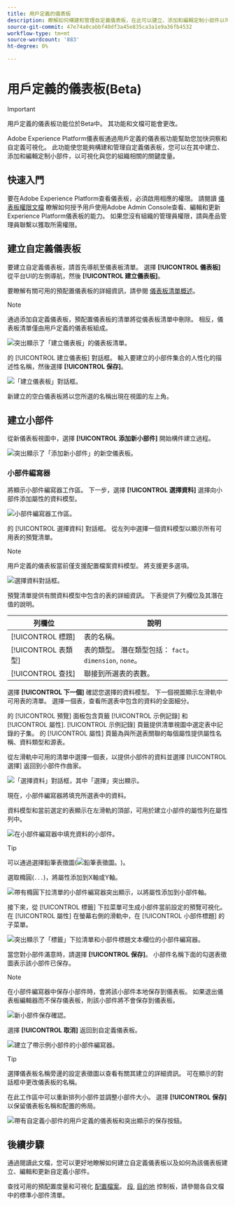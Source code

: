 ```yaml
---
title: 用戶定義的儀表板
description: 瞭解如何構建和管理自定義儀表板，在此可以建立、添加和編輯定制小部件以可視化關鍵度量。
source-git-commit: 47e74a0cabbf40df3a45e835ca3a1e9a36fb4532
workflow-type: tm+mt
source-wordcount: '883'
ht-degree: 0%

---
```


# 用戶定義的儀表板(Beta)

>[!IMPORTANT]
>
>用戶定義的儀表板功能位於Beta中。 其功能和文檔可能會更改。

Adobe Experience Platform儀表板通過用戶定義的儀表板功能幫助您加快洞察和自定義可視化。 此功能使您能夠構建和管理自定義儀表板，您可以在其中建立、添加和編輯定制小部件，以可視化與您的組織相關的關鍵度量。

## 快速入門

要在Adobe Experience Platform查看儀表板，必須啟用相應的權限。 請閱讀 [儀表板權限文檔](./permissions.md#available-permissions) 瞭解如何授予用戶使用Adobe Admin Console查看、編輯和更新Experience Platform儀表板的能力。 如果您沒有組織的管理員權限，請與產品管理員聯繫以獲取所需權限。

## 建立自定義儀表板

要建立自定義儀表板，請首先導航至儀表板清單。 選擇 **[!UICONTROL 儀表板]** 從平台UI的左側導航，然後 **[!UICONTROL 建立儀表板]**。

要瞭解有關可用的預配置儀表板的詳細資訊，請參閱 [儀表板清單概述](./inventory.md)。

>[!NOTE]
>
>通過添加自定義儀表板，預配置儀表板的清單將從儀表板清單中刪除。 相反，儀表板清單僅由用戶定義的儀表板組成。

![突出顯示了「建立儀表板」的儀表板清單。](./images/user-defined-dashboards/create-dashboard.png)

的 [!UICONTROL 建立儀表板] 對話框。 輸入要建立的小部件集合的人性化的描述性名稱，然後選擇 **[!UICONTROL 保存]**。

![「建立儀表板」對話框。](./images/user-defined-dashboards/create-dashboard-dialog.png)

新建立的空白儀表板將以您所選的名稱出現在視圖的左上角。

## 建立小部件

從新儀表板視圖中，選擇 **[!UICONTROL 添加新小部件]** 開始構件建立過程。

![突出顯示了「添加新小部件」的新空儀表板。](./images/user-defined-dashboards/add-new-widget.png)

### 小部件編寫器

將顯示小部件編寫器工作區。 下一步，選擇 **[!UICONTROL 選擇資料]** 選擇向小部件添加屬性的資料模型。

![小部件編寫器工作區。](./images/user-defined-dashboards/widget-composer.png)

的 [!UICONTROL 選擇資料] 對話框。 從左列中選擇一個資料模型以顯示所有可用表的預覽清單。

>[!NOTE]
>
>用戶定義的儀表板當前僅支援配置檔案資料模型。 將支援更多選項。

![選擇資料對話框。](./images/user-defined-dashboards/select-data-dialog.png)

預覽清單提供有關資料模型中包含的表的詳細資訊。 下表提供了列欄位及其潛在值的說明。

| 列欄位 | 說明 |
|---|---|
| [!UICONTROL 標題] | 表的名稱。 |
| [!UICONTROL 表類型] | 表的類型。 潛在類型包括： `fact`。 `dimension`, `none`。 |
| [!UICONTROL 查找] | 聯接到所選表的表數。 |

選擇 **[!UICONTROL 下一個]** 確認您選擇的資料模型。 下一個視圖顯示左滑軌中可用表的清單。 選擇一個表，查看所選表中包含的資料的全面細分。

的 [!UICONTROL 預覽] 面板包含頁籤 [!UICONTROL 示例記錄] 和 [!UICONTROL 屬性]. [!UICONTROL 示例記錄] 頁籤提供清單視圖中選定表中記錄的子集。 的 [!UICONTROL 屬性] 頁籤為與所選表關聯的每個屬性提供屬性名稱、資料類型和源表。

從左滑軌中可用的清單中選擇一個表，以提供小部件的資料並選擇 [!UICONTROL 選擇] 返回到小部件作曲家。

![「選擇資料」對話框，其中「選擇」突出顯示。](./images/user-defined-dashboards/select-a-table.png)

現在，小部件編寫器將填充所選表中的資料。

資料模型和當前選定的表顯示在左滑軌的頂部，可用於建立小部件的屬性列在屬性列中。

![在小部件編寫器中填充資料的小部件。](./images/user-defined-dashboards/populated-widget-composer.png)

>[!TIP]
>
>可以通過選擇鉛筆表徵圖(![鉛筆表徵圖。](./images/user-defined-dashboards/edit-icon.png))。

選取橢圓(`...`)，將屬性添加到X軸或Y軸。

![帶有橢圓下拉清單的小部件編寫器突出顯示，以將屬性添加到小部件軸。](./images/user-defined-dashboards/attributes-dropdown.png)

接下來，從 [!UICONTROL 標籤] 下拉菜單可生成小部件當前設定的預覽可視化。 在 [!UICONTROL 屬性] 在螢幕右側的滑軌中，在 [!UICONTROL 小部件標題] 的子菜單。

![突出顯示了「標籤」下拉清單和小部件標題文本欄位的小部件編寫器。](./images/user-defined-dashboards/marks-dropdown-widget-title.png)

當您對小部件滿意時，請選擇 **[!UICONTROL 保存]**。 小部件名稱下面的勾選表徵圖表示該小部件已保存。

>[!NOTE]
>
>在小部件編寫器中保存小部件時，會將該小部件本地保存到儀表板。 如果退出儀表板編輯器而不保存儀表板，則該小部件將不會保存到儀表板。

![新小部件保存確認。](./images/user-defined-dashboards/save-confirmation.png)

選擇 **[!UICONTROL 取消]** 返回到自定義儀表板。

![建立了帶示例小部件的小部件編寫器。](./images/user-defined-dashboards/composed-widget.png)

>[!TIP]
>
>選擇儀表板名稱旁邊的設定表徵圖以查看有關其建立的詳細資訊。 可在顯示的對話框中更改儀表板的名稱。

在此工作區中可以重新排列小部件並調整小部件大小。 選擇 **[!UICONTROL 保存]** 以保留儀表板名稱和配置的佈局。

![帶有自定義小部件的用戶定義的儀表板和突出顯示的保存按鈕。](./images/user-defined-dashboards/user-defined-dashboard.png)

## 後續步驟

通過閱讀此文檔，您可以更好地瞭解如何建立自定義儀表板以及如何為該儀表板建立、編輯和更新自定義小部件。

查找可用的預配置度量和可視化 [配置檔案](./guides/profiles.md#standard-widgets)。 [段](./guides/segments.md#standard-widgets), [目的地](./guides/destinations.md#standard-widgets) 控制板，請參閱各自文檔中的標準小部件清單。




